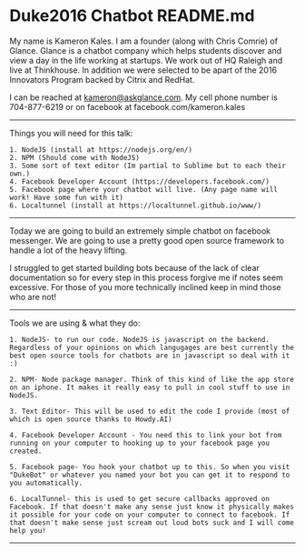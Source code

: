 # Duke2016 Chatbot README.md

My name is Kameron Kales. I am a founder (along with Chris Comrie) of Glance. 
Glance is a chatbot company which helps students discover and view a day in the life working at startups. 
We work out of HQ Raleigh and live at Thinkhouse. 
In addition we were selected to be apart of the 2016 Innovators Program backed by Citrix and RedHat. 

I can be reached at kameron@askglance.com. My cell phone number is 704-877-6219 or on facebook at 
facebook.com/kameron.kales

------------------------------------------------------------------------------------------------------------------------
Things you will need for this talk:

	1. NodeJS (install at https://nodejs.org/en/)
	2. NPM (Should come with NodeJS)
	3. Some sort of text editor (Im partial to Sublime but to each their own.)
	4. Facebook Developer Account (https://developers.facebook.com/)
	5. Facebook page where your chatbot will live. (Any page name will work! Have some fun with it)
	6. Localtunnel (install at https://localtunnel.github.io/www/)

------------------------------------------------------------------------------------------------------------------------

Today we are going to build an extremely simple chatbot on facebook messenger. We are going to use a pretty good open source framework to handle a lot of the heavy lifting. 

I struggled to get started building bots because of the lack of clear documentation so for every step in this process forgive me if notes seem excessive. For those of you more technically inclined keep in mind those who are not!

------------------------------------------------------------------------------------------------------------------------

Tools we are using & what they do:
	
	1. NodeJS- to run our code. NodeJS is javascript on the backend. Regardless of your opinions on which langugages are best currently the best open source tools for chatbots are in javascript so deal with it :)

	2. NPM- Node package manager. Think of this kind of like the app store on an iphone. It makes it really easy to pull in cool stuff to use in NodeJS.

	3. Text Editor- This will be used to edit the code I provide (most of which is open source thanks to Howdy.AI)

	4. Facebook Developer Account - You need this to link your bot from running on your computer to hooking up to your facebook page you created.

	5. Facebook page- You hook your chatbot up to this. So when you visit "DukeBot" or whatever you named your bot you can get it to respond to you automatically.

	6. LocalTunnel- this is used to get secure callbacks approved on Facebook. If that doesn't make any sense just know it physically makes it possible for your code on your computer to connect to facebook. If that doesn't make sense just scream out loud bots suck and I will come help you!

------------------------------------------------------------------------------------------------------------------------




